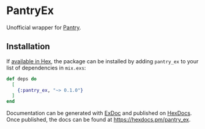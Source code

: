 # PantryEx

Unofficial wrapper for [Pantry](https://getpantry.cloud/).

## Installation

If [available in Hex](https://hex.pm/docs/publish), the package can be installed
by adding `pantry_ex` to your list of dependencies in `mix.exs`:

```elixir
def deps do
  [
    {:pantry_ex, "~> 0.1.0"}
  ]
end
```

Documentation can be generated with [ExDoc](https://github.com/elixir-lang/ex_doc)
and published on [HexDocs](https://hexdocs.pm). Once published, the docs can
be found at <https://hexdocs.pm/pantry_ex>.

